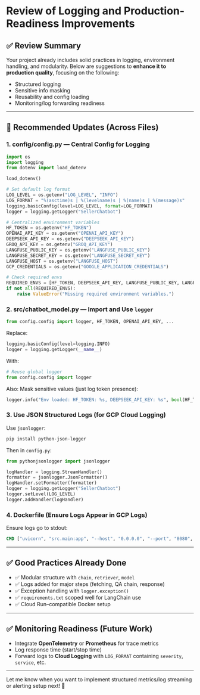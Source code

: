 # Review of Logging and Production-Readiness Improvements

## ✅ Review Summary
Your project already includes solid practices in logging, environment handling, and modularity. Below are suggestions to **enhance it to production quality**, focusing on the following:

- Structured logging
- Sensitive info masking
- Reusability and config loading
- Monitoring/log forwarding readiness

---

## 🔁 Recommended Updates (Across Files)

### 1. config/config.py — Central Config for Logging
```python
import os
import logging
from dotenv import load_dotenv

load_dotenv()

# Set default log format
LOG_LEVEL = os.getenv("LOG_LEVEL", "INFO")
LOG_FORMAT = "%(asctime)s | %(levelname)s | %(name)s | %(message)s"
logging.basicConfig(level=LOG_LEVEL, format=LOG_FORMAT)
logger = logging.getLogger("SellerChatbot")

# Centralized environment variables
HF_TOKEN = os.getenv("HF_TOKEN")
OPENAI_API_KEY = os.getenv("OPENAI_API_KEY")
DEEPSEEK_API_KEY = os.getenv("DEEPSEEK_API_KEY")
GROQ_API_KEY = os.getenv("GROQ_API_KEY")
LANGFUSE_PUBLIC_KEY = os.getenv("LANGFUSE_PUBLIC_KEY")
LANGFUSE_SECRET_KEY = os.getenv("LANGFUSE_SECRET_KEY")
LANGFUSE_HOST = os.getenv("LANGFUSE_HOST")
GCP_CREDENTIALS = os.getenv("GOOGLE_APPLICATION_CREDENTIALS")

# Check required envs
REQUIRED_ENVS = [HF_TOKEN, DEEPSEEK_API_KEY, LANGFUSE_PUBLIC_KEY, LANGFUSE_SECRET_KEY, GCP_CREDENTIALS]
if not all(REQUIRED_ENVS):
    raise ValueError("Missing required environment variables.")
```

### 2. src/chatbot_model.py — Import and Use `logger`
```python
from config.config import logger, HF_TOKEN, OPENAI_API_KEY, ...
```
Replace:
```python
logging.basicConfig(level=logging.INFO)
logger = logging.getLogger(__name__)
```
With:
```python
# Reuse global logger
from config.config import logger
```

Also: Mask sensitive values (just log token presence):
```python
logger.info("Env loaded: HF_TOKEN: %s, DEEPSEEK_API_KEY: %s", bool(HF_TOKEN), bool(DEEPSEEK_API_KEY))
```

### 3. Use JSON Structured Logs (for GCP Cloud Logging)
Use `jsonlogger`:
```bash
pip install python-json-logger
```
Then in `config.py`:
```python
from pythonjsonlogger import jsonlogger

logHandler = logging.StreamHandler()
formatter = jsonlogger.JsonFormatter()
logHandler.setFormatter(formatter)
logger = logging.getLogger("SellerChatbot")
logger.setLevel(LOG_LEVEL)
logger.addHandler(logHandler)
```

### 4. Dockerfile (Ensure Logs Appear in GCP Logs)
Ensure logs go to stdout:
```dockerfile
CMD ["uvicorn", "src.main:app", "--host", "0.0.0.0", "--port", "8080", "--log-level", "info"]
```

---

## ✅ Good Practices Already Done
- ✅ Modular structure with `chain`, `retriever`, `model`
- ✅ Logs added for major steps (fetching, QA chain, response)
- ✅ Exception handling with `logger.exception()`
- ✅ `requirements.txt` scoped well for LangChain use
- ✅ Cloud Run–compatible Docker setup

---

## ✅ Monitoring Readiness (Future Work)
- Integrate **OpenTelemetry** or **Prometheus** for trace metrics
- Log response time (start/stop time)
- Forward logs to **Cloud Logging** with `LOG_FORMAT` containing `severity`, `service`, etc.

---

Let me know when you want to implement structured metrics/log streaming or alerting setup next! 🚀
